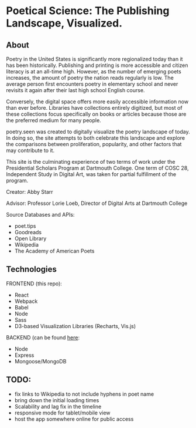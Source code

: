 # Poetical Science: The Publishing Landscape, Visualized.

## About
Poetry in the United States is significantly more regionalized
today than it has been historically. Publishing and printing is more
accessible and citizen literacy is at an all-time high. However,
as the number of emerging poets increases, the amount of poetry the
nation reads regularly is low. The average person first encounters poetry
in elementary school and never revisits it again after their last high
school English course.  


Conversely, the digital space offers more easily accessible
information now than ever before. Libraries have collections entirely
digitized, but most of these collections focus specifically on books
or articles because those are the preferred medium for many people.  


poetry.seen was created to digitally visualize the
poetry landscape of today. In doing so, the site
attempts to both celebrate this landscape
and explore the comparisons between proliferation, popularity, and other
factors that may contribute to it.  


This site is the culminating experience
of two terms of work under the Presidential Scholars Program at Dartmouth
College. One term of COSC 28, Independent Study in Digital Art, was taken
for partial fulfillment of the program.  


Creator: Abby Starr  

Advisor: Professor Lorie Loeb, Director of Digital Arts at Dartmouth College  

Source Databases and APIs:
 * poet.tips
 * Goodreads
 * Open Library
 * Wikipedia
 * The Academy of American Poets

## Technologies

FRONTEND (this repo):
* React
* Webpack
* Babel
* Node
* Sass
* D3-based Visualization Libraries (Recharts, Vis.js)

BACKEND (can be found [here](https://github.com/randaline11/poeticalScience):
* Node
* Express
* Mongoose/MongoDB

## TODO:

* fix links to Wikipedia to not include hyphens in poet name
* bring down the initial loading times
* Scalability and lag fix in the timeline
* responsive mode for tablet/mobile view
* host the app somewhere online for public access 
